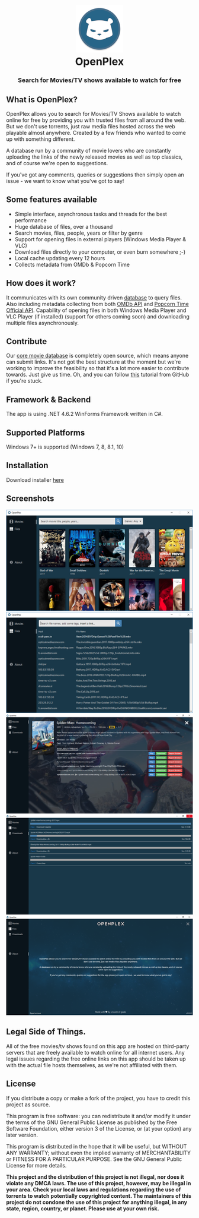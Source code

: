 <h1 align="center">
  <img src="/Assets/openplex-logo.png" height="128" width="128" alt="Logo" />
  <br />
  OpenPlex
</h1>

<h3 align="center">Search for Movies/TV shows available to watch for free</h3>

<div align="center">
</div>

## What is OpenPlex?
OpenPlex allows you to search for Movies/TV Shows available to watch online for free by providing you with trusted files from all around the web. But we don't use torrents, just raw media files hosted across the web playable almost anywhere. Created by a few friends who wanted to come up with something different.

A database run by a community of movie lovers who are constantly uploading the links of the newly released movies as well as top classics, and of course we're open to suggestions.

If you've got any comments, queries or suggestions then simply open an issue - we want to know what you've got to say!

## Some features available
- Simple interface, asynchronous tasks and threads for the best performance
- Huge database of files, over a thousand
- Search movies, files, people, years or filter by genre
- Support for opening files in external players (Windows Media Player & VLC)
- Download files directly to your computer, or even burn somewhere ;-)
- Local cache updating every 12 hours
- Collects metadata from OMDb & Popcorn Time

## How does it work?
It communicates with its own community driven [database](https://github.com/invu/openplex-app/blob/master/Assets/openplex-movies-db.txt) to query files. Also including metadata collecting from both [OMDb API](https://omdbapi.com) and [Popcorn Time Official API](https://popcorntime.sh). Capability of opening files in both Windows Media Player and VLC Player (if installed) (support for others coming soon) and downloading multiple files asynchronously.

## Contribute
Our [core movie database](https://github.com/invu/openplex-app/blob/master/Assets/openplex-movies-db.txt) is completely open source, which means anyone can submit links. It's not got the best structure at the moment but we're working to improve the feasibility so that it's a lot more easier to contribute towards. Just give us time. Oh, and you can follow [this](https://help.github.com/articles/editing-files-in-another-user-s-repository/) tutorial from GitHub if you're stuck.

## Framework & Backend
The app is using .NET 4.6.2 WinForms Framework written in C#.

## Supported Platforms
Windows 7+ is supported (Windows 7, 8, 8.1, 10)

## Installation
Download installer [here](https://github.com/invu/openplex-app/releases/download/0.2.0.0/OpenPlexInstaller.exe)

## Screenshots
<img src="/Screenshots/OpenPlex - Movies.png" />
<img src="/Screenshots/OpenPlex - Files.png" />
<img src="/Screenshots/OpenPlex - Movie Details.png" />
<img src="/Screenshots/OpenPlex - Downloads.png" />
<img src="/Screenshots/OpenPlex - About.png" />

## Legal Side of Things.
All of the free movies/tv shows found on this app are hosted on third-party servers that are freely available to watch online for all internet users. Any legal issues regarding the free online links on this app should be taken up with the actual file hosts themselves, as we're not affiliated with them.

## License
If you distribute a copy or make a fork of the project, you have to credit this project as source.

This program is free software: you can redistribute it and/or modify it under the terms of the GNU General Public License as published by the Free Software Foundation, either version 3 of the License, or (at your option) any later version.

This program is distributed in the hope that it will be useful, but WITHOUT ANY WARRANTY; without even the implied warranty of MERCHANTABILITY or FITNESS FOR A PARTICULAR PURPOSE. See the GNU General Public License for more details.

**This project and the distribution of this project is not illegal, nor does it violate any DMCA laws. The use of this project, however, may be illegal in your area. Check your local laws and regulations regarding the use of torrents to watch potentially copyrighted content. The maintainers of this project do not condone the use of this project for anything illegal, in any state, region, country, or planet. Please use at your own risk.**
